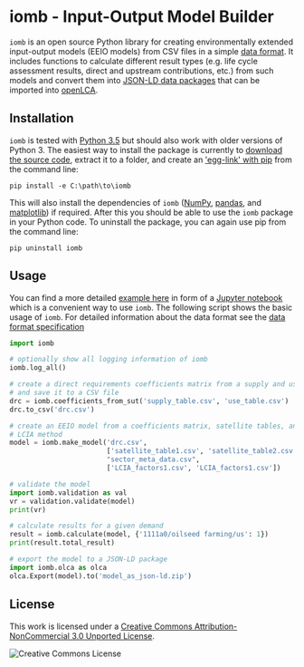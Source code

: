iomb - Input-Output Model Builder
=================================
`iomb` is an open source Python library for creating environmentally extended input-output
models (EEIO models) from CSV files in a simple [data format](doc/data_format.md).
It includes functions to calculate different result types (e.g. life cycle 
assessment results, direct and upstream contributions, etc.) from such models
and convert them into [JSON-LD data packages](https://github.com/GreenDelta/olca-schema) 
that can be imported into [openLCA](http://openlca.org).

Installation
------------
`iomb` is tested with [Python 3.5](https://docs.python.org/3/) but should
also work with older versions of Python 3. The easiest way to install the 
package is currently to [download the source code](https://github.com/USEPA/IO-Model-Builder/archive/master.zip),
extract it to a folder, and create an 
['egg-link' with pip](https://pip.pypa.io/en/stable/reference/pip_install/#editable-installs) 
from the command line:

```
pip install -e C:\path\to\iomb
```

This will also install the dependencies of `iomb` ([NumPy](http://www.numpy.org/), 
[pandas](http://pandas.pydata.org/), and [matplotlib](http://matplotlib.org/))
if required. After this you should be able to use the `iomb` package in your
Python code. To uninstall the package, you can again use pip from the command
line: 

```
pip uninstall iomb
```

Usage
-----
You can find a more detailed [example here](example/example.jnlp) in form of a 
[Jupyter notebook](http://jupyter.org/) which is a convenient way to use `iomb`.
The following script shows the basic usage of `iomb`. For detailed information 
about the data format see the [data format specification](doc/data_format.md)


```python
import iomb

# optionally show all logging information of iomb
iomb.log_all()

# create a direct requirements coefficients matrix from a supply and use table
# and save it to a CSV file
drc = iomb.coefficients_from_sut('supply_table.csv', 'use_table.csv')
drc.to_csv('drc.csv')

# create an EEIO model from a coefficients matrix, satellite tables, and a
# LCIA method
model = iomb.make_model('drc.csv',
                        ['satellite_table1.csv', 'satellite_table2.csv'],
                        "sector_meta_data.csv",
                        ['LCIA_factors1.csv', 'LCIA_factors1.csv'])

# validate the model
import iomb.validation as val
vr = validation.validate(model)
print(vr)

# calculate results for a given demand
result = iomb.calculate(model, {'1111a0/oilseed farming/us': 1})
print(result.total_result)

# export the model to a JSON-LD package
import iomb.olca as olca
olca.Export(model).to('model_as_json-ld.zip')

```

## License
This work is licensed under a [Creative Commons Attribution-NonCommercial 3.0 Unported License](https://creativecommons.org/licenses/by-nc/3.0/deed.en_US).

![Creative Commons License](https://i.creativecommons.org/l/by-nc/3.0/88x31.png)